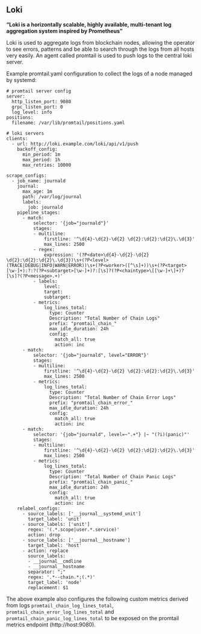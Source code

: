 ## Loki

**“Loki is a horizontally scalable, highly available, multi-tenant log aggregation system inspired by Prometheus”**

Loki is used to aggregate logs from blockchain nodes, allowing the operator to see errors, patterns and be able to search through the logs from all hosts very easily. An agent called promtail is used to push logs to the central loki server.

Example promtail.yaml configuration to collect the logs of a node managed by systemd:

```
# promtail server config
server:
  http_listen_port: 9080
  grpc_listen_port: 0
  log_level: info
positions:
  filename: /var/lib/promtail/positions.yaml

# loki servers
clients:
  - url: http://loki.example.com/loki/api/v1/push
    backoff_config:
      min_period: 1m
      max_period: 1h
      max_retries: 10000

scrape_configs:
  - job_name: journald
    journal:
      max_age: 1m
      path: /var/log/journal
      labels:
        job: journald
    pipeline_stages:
      - match:
          selector: '{job="journald"}'
          stages:
          - multiline:
              firstline: '^\d{4}-\d{2}-\d{2} \d{2}:\d{2}:\d{2}\.\d{3}'
              max_lines: 2500
          - regex:
              expression: '(?P<date>\d{4}-\d{2}-\d{2} \d{2}:\d{2}:\d{2}\.\d{3})\s+(?P<level>(TRACE|DEBUG|INFO|WARN|ERROR))\s+(?P<worker>([^\s]+))\s+(?P<target>[\w-]+):?:?(?P<subtarget>[\w-]+)?:[\s]?(?P<chaintype>\[[\w-]+\]+)?[\s]?(?P<message>.+)'
          - labels:
              level:
              target:
              subtarget:
          - metrics:
              log_lines_total:
                type: Counter
                Description: "Total Number of Chain Logs"
                prefix: "promtail_chain_"
                max_idle_duration: 24h
                config:
                  match_all: true
                  action: inc
      - match:
          selector: '{job="journald", level="ERROR"}'
          stages:
          - multiline:
              firstline: '^\d{4}-\d{2}-\d{2} \d{2}:\d{2}:\d{2}\.\d{3}'
              max_lines: 2500
          - metrics:
              log_lines_total:
                type: Counter
                Description: "Total Number of Chain Error Logs"
                prefix: "promtail_chain_error_"
                max_idle_duration: 24h
                config:
                  match_all: true
                  action: inc
      - match:
          selector: '{job="journald", level=~".+"} |~ "(?i)(panic)"'
          stages:
          - multiline:
              firstline: '^\d{4}-\d{2}-\d{2} \d{2}:\d{2}:\d{2}\.\d{3}'
              max_lines: 2500
          - metrics:
              log_lines_total:
                type: Counter
                Description: "Total Number of Chain Panic Logs"
                prefix: "promtail_chain_panic_"
                max_idle_duration: 24h
                config:
                  match_all: true
                  action: inc
    relabel_configs:
      - source_labels: ['__journal__systemd_unit']
        target_label: 'unit'
      - source_labels: ['unit']
        regex: '(.*.scope|user.*.service)'
        action: drop
      - source_labels: ['__journal__hostname']
        target_label: 'host'
      - action: replace
        source_labels:
        - __journal__cmdline
        - __journal__hostname
        separator: ";"
        regex: '.*--chain.*;(.*)'
        target_label: 'node'
        replacement: $1
```

The above example also configures the following custom metrics derived from logs `promtail_chain_log_lines_total`, `promtail_chain_error_log_lines_total` and  `promtail_chain_panic_log_lines_total` to be exposed on the promtail metrics endpoint (http://host:9080).